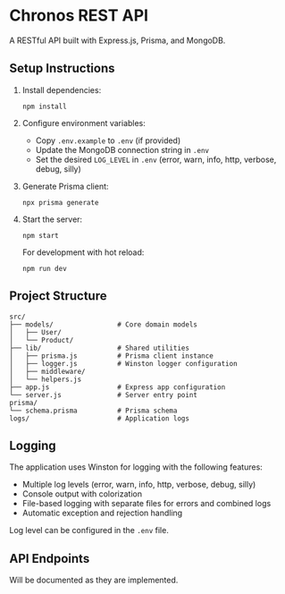 # Chronos REST API

A RESTful API built with Express.js, Prisma, and MongoDB.

## Setup Instructions

1. Install dependencies:
   ```
   npm install
   ```

2. Configure environment variables:
   - Copy `.env.example` to `.env` (if provided)
   - Update the MongoDB connection string in `.env`
   - Set the desired `LOG_LEVEL` in `.env` (error, warn, info, http, verbose, debug, silly)

3. Generate Prisma client:
   ```
   npx prisma generate
   ```

4. Start the server:
   ```
   npm start
   ```
   
   For development with hot reload:
   ```
   npm run dev
   ```

## Project Structure

```
src/
├── models/                # Core domain models
│   ├── User/
│   └── Product/
├── lib/                   # Shared utilities
│   ├── prisma.js          # Prisma client instance
│   ├── logger.js          # Winston logger configuration
│   ├── middleware/
│   └── helpers.js
├── app.js                 # Express app configuration
└── server.js              # Server entry point
prisma/
└── schema.prisma          # Prisma schema
logs/                      # Application logs
```

## Logging

The application uses Winston for logging with the following features:
- Multiple log levels (error, warn, info, http, verbose, debug, silly)
- Console output with colorization
- File-based logging with separate files for errors and combined logs
- Automatic exception and rejection handling

Log level can be configured in the `.env` file.

## API Endpoints

Will be documented as they are implemented. 